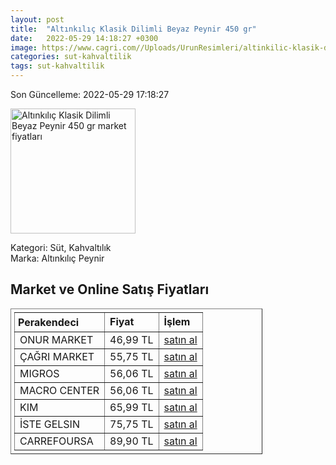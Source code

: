 ```yaml
---
layout: post
title:  "Altınkılıç Klasik Dilimli Beyaz Peynir 450 gr"
date:   2022-05-29 14:18:27 +0300
image: https://www.cagri.com//Uploads/UrunResimleri/altinkilic-klasik-dilimli-beyaz-peynir-5-436e.jpg
categories: sut-kahvaltilik
tags: sut-kahvaltilik
---
```


Son Güncelleme: 2022-05-29 17:18:27

<img src="https://www.cagri.com//Uploads/UrunResimleri/altinkilic-klasik-dilimli-beyaz-peynir-5-436e.jpg" width="200" alt="Altınkılıç Klasik Dilimli Beyaz Peynir 450 gr market fiyatları" />

Kategori: Süt, Kahvaltılık
<br />
Marka: Altınkılıç Peynir

<h2>Market ve Online Satış Fiyatları</h2>

<table border="1" style="padding: 5px;width:80%;">
  <tr>
    <td style="padding: 5px;"><strong>Perakendeci</strong></td>
    <td><strong>Fiyat</strong></td>
    <td><strong>İşlem</strong></td>
  </tr>
  <tr>
              <td title="Onur Market">ONUR MARKET</td>
              <td>46,99 TL</td>
              <td><a title="Onur Market" target="_blank" href="https://www.onurmarket.com/-altinkilic-dilimli-ezine-klsk-pey-450-gr--25204">satın al</a></td>
            </tr><tr>
              <td title="Çağrı Market">ÇAĞRI MARKET</td>
              <td>55,75 TL</td>
              <td><a title="Çağrı Market" target="_blank" href="https://www.cagri.com/altinkilic-klasik-dilimli-beyaz-peynir-450-gr-19563">satın al</a></td>
            </tr><tr>
              <td title="Migros">MIGROS</td>
              <td>56,06 TL</td>
              <td><a title="Migros" target="_blank" href="https://www.migros.com.tr/altinkilic-3-dilim-tam-yagli-olgun-inek-peyniri-450-g-p-98e100">satın al</a></td>
            </tr><tr>
              <td title="Macro Center">MACRO CENTER</td>
              <td>56,06 TL</td>
              <td><a title="Macro Center" target="_blank" href="https://www.macrocenter.com.tr/altinkilic-3-dilim-tam-yagli-olgun-inek-peyniri-450-g-p-98e100">satın al</a></td>
            </tr><tr>
              <td title="Kim">KIM</td>
              <td>65,99 TL</td>
              <td><a title="Kim" target="_blank" href="https://www.kimgeldi.com/altinkilic-kls-inek-peynir-450gr-dilimli">satın al</a></td>
            </tr><tr>
              <td title="İste Gelsin">İSTE GELSIN</td>
              <td>75,75 TL</td>
              <td><a title="İste Gelsin" target="_blank" href="https://www.istegelsin.com/urun/altinkilic-klasik-beyaz-peynir-450-g-3-dilim_AKL9-AD">satın al</a></td>
            </tr><tr>
              <td title="CarrefourSA">CARREFOURSA</td>
              <td>89,90 TL</td>
              <td><a title="CarrefourSA" target="_blank" href="https://www.carrefoursa.com/altinkilic-klasik-inek-peyniri-3-dilim-450-g--p-30274640">satın al</a></td>
            </tr>
</table>
